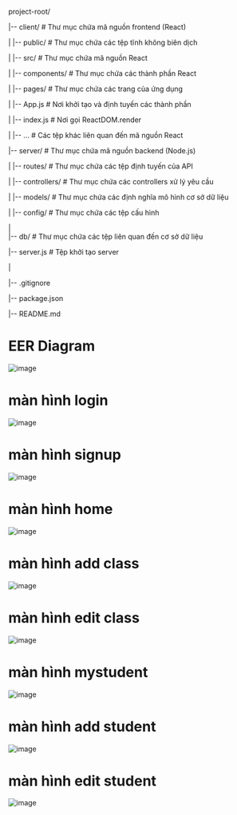 project-root/

|-- client/                 # Thư mục chứa mã nguồn frontend (React)

|   |-- public/             # Thư mục chứa các tệp tĩnh không biên dịch

|   |-- src/                # Thư mục chứa mã nguồn React

|       |-- components/     # Thư mục chứa các thành phần React

|       |-- pages/          # Thư mục chứa các trang của ứng dụng

|       |-- App.js          # Nơi khởi tạo và định tuyến các thành phần

|       |-- index.js        # Nơi gọi ReactDOM.render

|       |-- ...             # Các tệp khác liên quan đến mã nguồn React

|-- server/                 # Thư mục chứa mã nguồn backend (Node.js)

|   |-- routes/             # Thư mục chứa các tệp định tuyến của API

|   |-- controllers/        # Thư mục chứa các controllers xử lý yêu cầu

|   |-- models/             # Thư mục chứa các định nghĩa mô hình cơ sở dữ liệu

|   |-- config/             # Thư mục chứa các tệp cấu hình 

|   
|-- db/                     # Thư mục chứa các tệp liên quan đến cơ sở dữ liệu

|-- server.js               # Tệp khởi tạo server   

|   

|-- .gitignore             

|-- package.json            

|-- README.md              


# EER Diagram
![image](https://github.com/TranQuangHien2002/Web_Project_Student_MVC_3/assets/121622041/782def2d-3d14-464d-b380-b8f8e2a4ad11)

# màn hình login
![image](https://github.com/TranQuangHien2002/Web_Project_Student_MVC_3/assets/121622041/d5bb1242-ab62-499e-bd4f-7d44511d373d)

# màn hình signup
![image](https://github.com/TranQuangHien2002/Web_Project_Student_MVC_3/assets/121622041/519ba8cc-9624-4343-9f0b-9baf7ab37abe)

# màn hình home
![image](https://github.com/TranQuangHien2002/Web_Project_Student_MVC_3/assets/121622041/2201b2ea-d909-4b51-bfb6-4f8c9662d482)

# màn hình add class
![image](https://github.com/TranQuangHien2002/Web_Project_Student_MVC_3/assets/121622041/0753cf5f-8e40-40f5-ad97-cf5a65e69849)

# màn hình edit class
![image](https://github.com/TranQuangHien2002/Web_Project_Student_MVC_3/assets/121622041/d9e10684-b61b-4b69-941a-6cd77b239369)

# màn hình mystudent
![image](https://github.com/TranQuangHien2002/Web_Project_Student_MVC_3/assets/121622041/e74991d1-0885-4b19-ab5d-45e514376228)


# màn hình add student
![image](https://github.com/TranQuangHien2002/Web_Project_Student_MVC_3/assets/121622041/7b0ee065-4127-45ea-a449-bad709ac74d7)

# màn hình edit student
![image](https://github.com/TranQuangHien2002/Web_Project_Student_MVC_3/assets/121622041/507dafbc-c1a1-4696-b92d-d1550c3cddf6)


